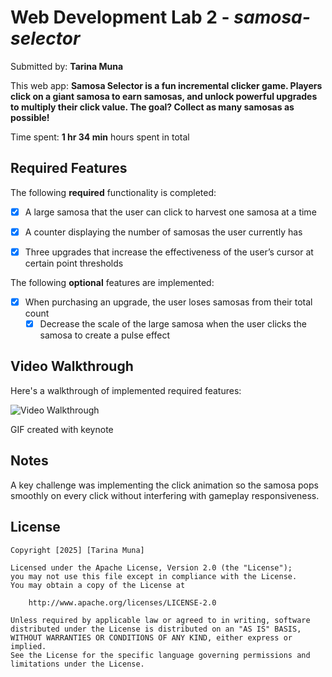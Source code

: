 # Web Development Lab 2 - *samosa-selector*

Submitted by: **Tarina Muna**

This web app: **Samosa Selector is a fun incremental clicker game. Players click on a giant samosa to earn samosas, and unlock powerful upgrades to multiply their click value. The goal? Collect as many samosas as possible!**

Time spent: **1 hr 34 min** hours spent in total

## Required Features

The following **required** functionality is completed:



  - [x] A large samosa that the user can click to harvest one samosa at a time
  - [x] A counter displaying the number of samosas the user currently has
  - [x] Three upgrades that increase the effectiveness of the user’s cursor at certain point thresholds
  

The following **optional** features are implemented:

- [x] When purchasing an upgrade, the user loses samosas from their total count
  - [x] Decrease the scale of the large samosa when the user clicks the samosa to create a pulse effect

## Video Walkthrough

Here's a walkthrough of implemented required features:

<img src='image/samosa.gif' title='Video Walkthrough' width='' alt='Video Walkthrough' />

<!-- Replace this with whatever GIF tool you used! -->
GIF created with keynote 
<!-- Recommended tools:
[Kap](https://getkap.co/) for macOS
[ScreenToGif](https://www.screentogif.com/) for Windows
[peek](https://github.com/phw/peek) for Linux. -->

## Notes

A key challenge was implementing the click animation so the samosa pops smoothly on every click without interfering with gameplay responsiveness.
## License

    Copyright [2025] [Tarina Muna]

    Licensed under the Apache License, Version 2.0 (the "License");
    you may not use this file except in compliance with the License.
    You may obtain a copy of the License at

        http://www.apache.org/licenses/LICENSE-2.0

    Unless required by applicable law or agreed to in writing, software
    distributed under the License is distributed on an "AS IS" BASIS,
    WITHOUT WARRANTIES OR CONDITIONS OF ANY KIND, either express or implied.
    See the License for the specific language governing permissions and
    limitations under the License.
